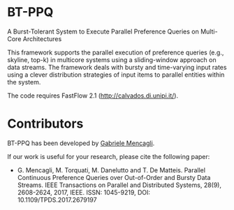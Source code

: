 # BT-PPQ
A Burst-Tolerant System to Execute Parallel Preference Queries on Multi-Core Architectures

This framework supports the parallel execution of preference queries (e.g., skyline, top-k) in multicore systems using a sliding-window approach on data streams. The framework deals with bursty and time-varying input rates using a clever distribution strategies of input items to parallel entities within the system.

The code requires FastFlow 2.1 (http://calvados.di.unipi.it/).

# Contributors
BT-PPQ has been developed by [Gabriele Mencagli](mailto:mencagli@di.unipi.it).

If our work is useful for your research, please cite the following paper:
 - G. Mencagli, M. Torquati, M. Danelutto and T. De Matteis. Parallel Continuous Preference Queries over Out-of-Order and Bursty Data Streams. IEEE Transactions on Parallel and Distributed Systems, 28(9), 2608-2624, 2017, IEEE. ISSN: 1045-9219, DOI: 10.1109/TPDS.2017.2679197
